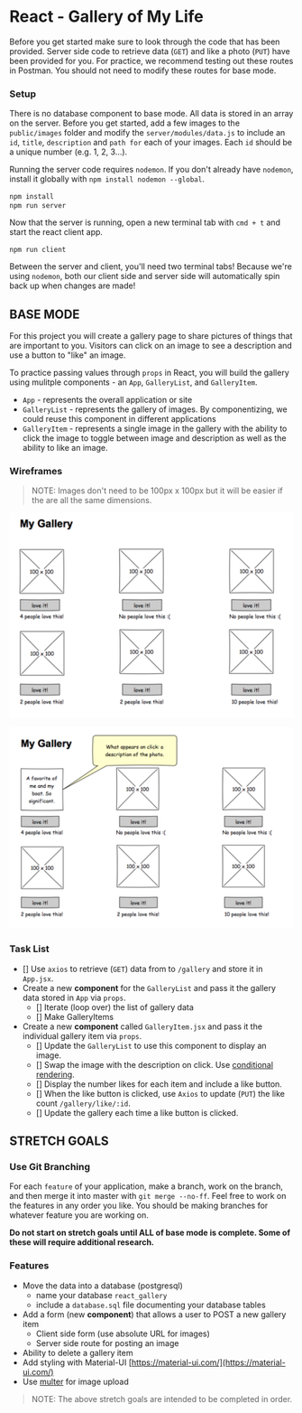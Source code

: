 # React - Gallery of My Life

Before you get started make sure to look through the code that has been provided. Server side code to retrieve data (`GET`) and like a photo (`PUT`) have been provided for you. For practice, we recommend testing out these routes in Postman. You should not need to modify these routes for base mode.

### Setup

There is no database component to base mode. All data is stored in an array on the server. Before you get started, add a few images to the `public/images` folder and modify the `server/modules/data.js` to include an `id`, `title`, `description` and `path for` each of your images. Each `id` should be a unique number (e.g. 1, 2, 3...).

Running the server code requires `nodemon`. If you don't already have `nodemon`, install it globally with `npm install nodemon --global`.

```
npm install
npm run server
```

Now that the server is running, open a new terminal tab with `cmd + t` and start the react client app.

```
npm run client
```

Between the server and client, you'll need two terminal tabs! Because we're using `nodemon`, both our client side and server side will automatically spin back up when changes are made!

## BASE MODE

For this project you will create a gallery page to share pictures of things that are important to you. Visitors can click on an image to see a description and use a button to "like" an image.

To practice passing values through `props` in React, you will build the gallery using mulitple components - an `App`, `GalleryList`, and `GalleryItem`.

-   `App` - represents the overall application or site
-   `GalleryList` - represents the gallery of images. By componentizing, we could reuse this component in different applications
-   `GalleryItem` - represents a single image in the gallery with the ability to click the image to toggle between image and description as well as the ability to like an image.

### Wireframes

> NOTE: Images don't need to be 100px x 100px but it will be easier if the are all the same dimensions.

![mockup one](wireframes/first-mockup.png)

![mockup two](wireframes/second-mockup.png)

### Task List

-   [] Use `axios` to retrieve (`GET`) data from to `/gallery` and store it in `App.jsx`.
-   Create a new **component** for the `GalleryList` and pass it the gallery data stored in `App` via `props`.
    -   [] Iterate (loop over) the list of gallery data
    -   [] Make GalleryItems
-   Create a new **component** called `GalleryItem.jsx` and pass it the individual gallery item via `props`.
    -   [] Update the `GalleryList` to use this component to display an image.
    -   [] Swap the image with the description on click. Use [conditional rendering](https://reactjs.org/docs/conditional-rendering.html).
    -   [] Display the number likes for each item and include a like button.
    -   [] When the like button is clicked, use `Axios` to update (`PUT`) the like count `/gallery/like/:id`.
    -   [] Update the gallery each time a like button is clicked.

## STRETCH GOALS

### Use Git Branching

For each `feature` of your application, make a branch, work on the branch, and then merge it into master with `git merge --no-ff`. Feel free to work on the features in any order you like. You should be making branches for whatever feature you are working on.

**Do not start on stretch goals until ALL of base mode is complete. Some of these will require additional research.**

### Features

-   Move the data into a database (postgresql)
    -   name your database `react_gallery`
    -   include a `database.sql` file documenting your database tables
-   Add a form (new **component**) that allows a user to POST a new gallery item
    -   Client side form (use absolute URL for images)
    -   Server side route for posting an image
-   Ability to delete a gallery item
-   Add styling with Material-UI [https://material-ui.com/](https://material-ui.com/)
-   Use [multer](https://github.com/expressjs/multer) for image upload

> NOTE: The above stretch goals are intended to be completed in order.
